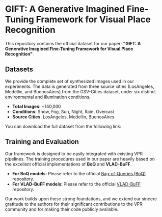 # GIFT: A Generative Imagined Fine-Tuning Framework for Visual Place Recognition

This repository contains the official dataset for our paper: **"GIFT: A Generative Imagined Fine-Tuning Framework for Visual Place Recognition"**.

## Datasets

We provide the complete set of synthesized images used in our experiments. The data is generated from three source cities (LosAngeles, Medellin, and BuenosAires) from the GSV-Cities dataset, under six distinct environmental and illumination conditions.

- **Total Images**: ~140,000
- **Conditions**: Snow, Fog, Sun, Night, Rain, Overcast
- **Source Cities**: LosAngeles, Medellin, BuenosAires

You can download the full dataset from the following link: 


## Training and Evaluation
Our framework is designed to be easily integrated with existing VPR pipelines. The training procedures used in our paper are heavily based on the excellent official implementations of **BoQ** and **VLAD-BuFF**.

-   **For BoQ models**: Please refer to the official [Bag-of-Queries (BoQ)](https://github.com/amaralibey`/Bag-of-Queries) repository.
-   **For VLAD-BuFF models**: Please refer to the official [VLAD-BuFF](https://github.com/Ahmedest61/VLAD-BuFF) repository.

Our work builds upon these strong foundations, and we extend our sincere gratitude to the authors for their significant contributions to the VPR community and for making their code publicly available.
